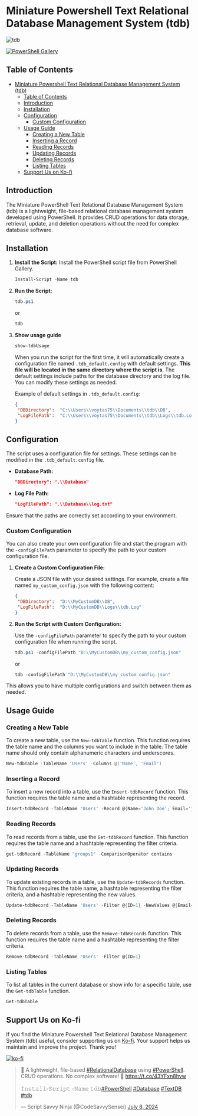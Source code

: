 # Miniature Powershell Text Relational Database Management System (tdb)

![tdb](https://raw.githubusercontent.com/voytas75/tdb/master/images/tdb128x128.png "tdb")

[![PowerShell Gallery](https://img.shields.io/powershellgallery/dt/tdb)](https://www.powershellgallery.com/packages/tdb)

## Table of Contents

- [Miniature Powershell Text Relational Database Management System (tdb)](#miniature-powershell-text-relational-database-management-system-tdb)
  - [Table of Contents](#table-of-contents)
  - [Introduction](#introduction)
  - [Installation](#installation)
  - [Configuration](#configuration)
    - [Custom Configuration](#custom-configuration)
  - [Usage Guide](#usage-guide)
    - [Creating a New Table](#creating-a-new-table)
    - [Inserting a Record](#inserting-a-record)
    - [Reading Records](#reading-records)
    - [Updating Records](#updating-records)
    - [Deleting Records](#deleting-records)
    - [Listing Tables](#listing-tables)
  - [Support Us on Ko-fi](#support-us-on-ko-fi)

## Introduction

The Miniature PowerShell Text Relational Database Management System (tdb) is a lightweight, file-based relational database management system developed using PowerShell. It provides CRUD operations for data storage, retrieval, update, and deletion operations without the need for complex database software.

## Installation

1. **Install the Script:**
   Install the PowerShell script file from PowerShell Gallery.

   ```powershell
   Install-Script -Name tdb
   ```

2. **Run the Script:**

   ```powershell
   tdb.ps1
   ```

   or

   ```powershell
   tdb
   ```

3. **Show usage guide**

   ```powershell
   show-tdbUsage
   ```

   When you run the script for the first time, it will automatically create a configuration file named `.tdb_default.config` with default settings. **This file will be located in the same directory where the script is**. The default settings include paths for the database directory and the log file. You can modify these settings as needed.

   Example of default settings in `.tdb_default.config`:

   ```json
   {
    "DBDirectory":  "C:\\Users\\voytas75\\Documents\\tdb\\DB",
    "LogFilePath":  "C:\\Users\\voytas75\\Documents\\tdb\\Logs\\tdb.Log",
   }
   ```

## Configuration

The script uses a configuration file for settings. These settings can be modified in the `.tdb_default.config` file.

- **Database Path:**

  ```json
  "DBDirectory": ".\\Database"
  ```

- **Log File Path:**
  
  ```json
  "LogFilePath": ".\\Database\\log.txt"
  ```

Ensure that the paths are correctly set according to your environment.

### Custom Configuration

You can also create your own configuration file and start the program with the `-configFilePath` parameter to specify the path to your custom configuration file.

1. **Create a Custom Configuration File:**

   Create a JSON file with your desired settings. For example, create a file named `my_custom_config.json` with the following content:

   ```json
   {
    "DBDirectory":  "D:\\MyCustomDB\\DB",
    "LogFilePath":  "D:\\MyCustomDB\\Logs\\tdb.Log"
   }
   ```

2. **Run the Script with Custom Configuration:**

   Use the `-configFilePath` parameter to specify the path to your custom configuration file when running the script.

   ```powershell
   tdb.ps1 -configFilePath "D:\\MyCustomDB\\my_custom_config.json"
   ```

   or

   ```powershell
   tdb -configFilePath "D:\\MyCustomDB\\my_custom_config.json"
   ```

This allows you to have multiple configurations and switch between them as needed.

## Usage Guide

### Creating a New Table

To create a new table, use the `New-tdbTable` function. This function requires the table name and the columns you want to include in the table. The table name should only contain alphanumeric characters and underscores.

```powershell
New-tdbTable -TableName 'Users' -Columns @('Name', 'Email')
```

### Inserting a Record

To insert a new record into a table, use the `Insert-tdbRecord` function. This function requires the table name and a hashtable representing the record.

```powershell
Insert-tdbRecord -TableName 'Users' -Record @{Name='John Doe'; Email='john@example.com'}
```

### Reading Records

To read records from a table, use the `Get-tdbRecord` function. This function requires the table name and a hashtable representing the filter criteria.

```powershell
get-tdbRecord -TableName "groups1" -ComparisonOperator contains
```

### Updating Records

To update existing records in a table, use the `Update-tdbRecords` function. This function requires the table name, a hashtable representing the filter criteria, and a hashtable representing the new values.

```powershell
Update-tdbRecord -TableName 'Users' -Filter @{ID=1} -NewValues @{Email='john.doe@example.com'}
```

### Deleting Records

To delete records from a table, use the `Remove-tdbRecords` function. This function requires the table name and a hashtable representing the filter criteria.

```powershell
Remove-tdbRecord -TableName 'Users' -Filter @{ID=1}
```

### Listing Tables

To list all tables in the current database or show info for a specific table, use the `Get-tdbTable` function.

```powershell
Get-tdbTable
```

## Support Us on Ko-fi

If you find the Miniature Powershell Text Relational Database Management System (tdb) useful, consider supporting us on [Ko-fi](https://ko-fi.com/A0A6KYBUS). Your support helps us maintain and improve the project. Thank you!

[![ko-fi](https://ko-fi.com/img/githubbutton_sm.svg)](https://ko-fi.com/A0A6KYBUS)

<blockquote class="twitter-tweet"><p lang="en" dir="ltr">🚀 A lightweight, file-based <a href="https://twitter.com/hashtag/RelationalDatabase?src=hash&amp;ref_src=twsrc%5Etfw">#RelationalDatabase</a> using <a href="https://twitter.com/hashtag/PowerShell?src=hash&amp;ref_src=twsrc%5Etfw">#PowerShell</a>. CRUD operations. No complex software! 💾 <a href="https://t.co/43YFxn8hvw">https://t.co/43YFxn8hvw</a><br><br>𝙸𝚗𝚜𝚝𝚊𝚕𝚕-𝚂𝚌𝚛𝚒𝚙𝚝 -𝙽𝚊𝚖𝚎 𝚝𝚍𝚋<a href="https://twitter.com/hashtag/PowerShell?src=hash&amp;ref_src=twsrc%5Etfw">#PowerShell</a> <a href="https://twitter.com/hashtag/Database?src=hash&amp;ref_src=twsrc%5Etfw">#Database</a> <a href="https://twitter.com/hashtag/TextDB?src=hash&amp;ref_src=twsrc%5Etfw">#TextDB</a> <a href="https://twitter.com/hashtag/tdb?src=hash&amp;ref_src=twsrc%5Etfw">#tdb</a></p>&mdash; Script Savvy Ninja (@CodeSavvySensei) <a href="https://twitter.com/CodeSavvySensei/status/1810273903949820167?ref_src=twsrc%5Etfw">July 8, 2024</a></blockquote> <script async src="https://platform.twitter.com/widgets.js" charset="utf-8"></script>